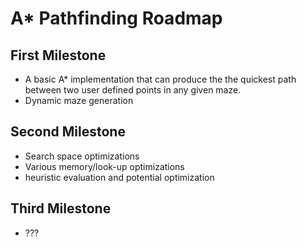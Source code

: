 # A* Pathfinding Roadmap

## First Milestone
- A basic A* implementation that can produce the the quickest path between 
  two user defined points in any given maze. 
- Dynamic maze generation

## Second Milestone
- Search space optimizations
- Various memory/look-up optimizations
- heuristic evaluation and potential optimization 

## Third Milestone
- ??? 
